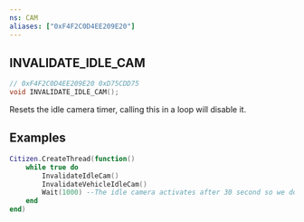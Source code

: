 ```yaml
---
ns: CAM
aliases: ["0xF4F2C0D4EE209E20"]
---
```

## INVALIDATE_IDLE_CAM

```c
// 0xF4F2C0D4EE209E20 0xD75CDD75
void INVALIDATE_IDLE_CAM();
```

Resets the idle camera timer, calling this in a loop will disable it.

## Examples
```lua
Citizen.CreateThread(function()
	while true do
		InvalidateIdleCam()
		InvalidateVehicleIdleCam()
		Wait(1000) --The idle camera activates after 30 second so we don't need to call this per frame
	end
end)
```
